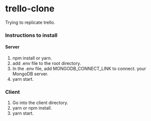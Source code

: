 # trello-clone
Trying to replicate trello. 

### Instructions to install

#### Server

1. npm install or yarn.
2. add .env file to the root directory.
3. In the .env file, add MONGODB_CONNECT_LINK to connect.
your MongoDB server.
4. yarn start.

### Client
1. Go into the client directory.
2. yarn or npm install.
3. yarn start.
